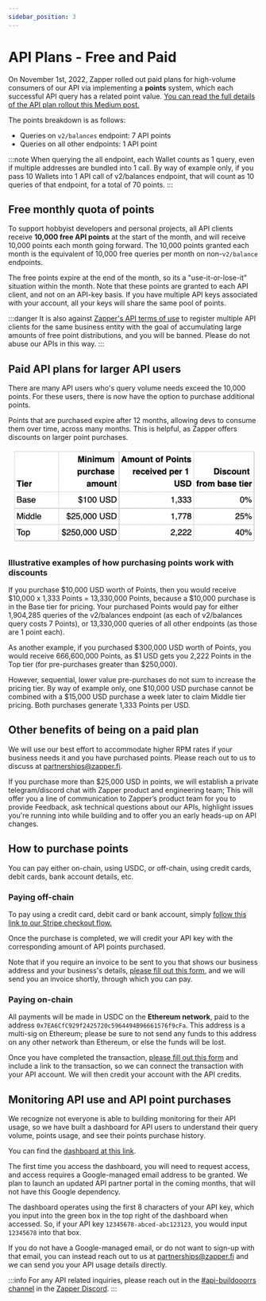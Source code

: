 ```yaml
---
sidebar_position: 3
---
```


# API Plans - Free and Paid

On November 1st, 2022, Zapper rolled out paid plans for high-volume consumers of our API via implementing a **points** system, which each successful API query has a related point value. [You can read the full details of the API plan rollout this Medium post.](https://blog.zapper.fi/transitioning-to-paid-api-plans-for-large-consumers-14973bb0cbbb)

The points breakdown is as follows:
<ul>
    <li>Queries on <code>v2/balances</code> endpoint: 7 API points</li>
    <li>Queries on all other endpoints: 1 API point</li>
</ul>

:::note
When querying the all  endpoint, each Wallet counts as 1 query, even if multiple addresses are bundled into 1 call. By way of example only, if you pass 10 Wallets into 1 API call of v2/balances endpoint, that will count as 10 queries of that endpoint, for a total of 70 points.
:::

## Free monthly quota of points
To support hobbyist developers and personal projects, all API clients receive **10,000 free API points** at the start of the month, and will receive 10,000 points each month going forward.  The 10,000 points granted each month is the equivalent of 10,000 free queries per month on non-<code>v2/balance</code> endpoints.

The free points expire at the end of the month, so its a "use-it-or-lose-it" situation within the month. Note that these points are granted to each API client, and not on an API-key basis. If you have multiple API keys associated with your account, all your keys will share the same pool of points. 

:::danger
It is also against [Zapper's API terms of use](https://zapper.fi/docs/api-terms-of-use.pdf) to register multiple API clients for the same business entity with the goal of accumulating large amounts of free point distributions, and you will be banned. Please do not abuse our APIs in this way.
:::

## Paid API plans for larger API users
There are many API users who's query volume needs exceed the 10,000 points. For these users, there is now have the option to purchase additional points.

Points that are purchased expire after 12 months, allowing devs to consume them over time, across many months. This is helpful, as Zapper offers discounts on larger point purchases.

![Breakdown of amount of points received per USD](../../static/img/assets/points_purchase_table.png)

### Illustrative examples of how purchasing points work with discounts
If you purchase $10,000 USD worth of Points, then you would receive $10,000 x 1,333 Points = 13,330,000 Points, because a $10,000 purchase is in the Base tier for pricing. Your purchased Points would pay for either 1,904,285 queries of the v2/balances endpoint (as each of v2/balances query costs 7 Points), or 13,330,000 queries of all other endpoints (as those are 1 point each).

As another example, if you purchased $300,000 USD worth of Points, you would receive 666,600,000 Points, as $1 USD gets you 2,222 Points in the Top tier (for pre-purchases greater than $250,000).

However, sequential, lower value pre-purchases do not sum to increase the pricing tier. By way of example only, one $10,000 USD purchase cannot be combined with a $15,000 USD purchase a week later to claim Middle tier pricing. Both purchases generate 1,333 Points per USD.

## Other benefits of being on a paid plan
We will use our best effort to accommodate higher RPM rates if your business needs it and you have purchased points. Please reach out to us to discuss at [partnerships@zapper.fi](mailto:partnerships@zapper.fi).

If you purchase more than $25,000 USD in points, we will establish a private telegram/discord chat with Zapper product and engineering team; This will offer you a line of communication to Zapper’s product team for you to provide Feedback, ask technical questions about our APIs, highlight issues you're running into while building and to offer you an early heads-up on API changes.

## How to purchase points
You can pay either on-chain, using USDC, or off-chain, using credit cards, debit cards, bank account details, etc.

### Paying off-chain
To pay using a credit card, debit card or bank account, simply [follow this link to our Stripe checkout flow.](https://buy.stripe.com/8wMcPb8fC2jl1wI8wz)

Once the purchase is completed, we will credit your API key with the corresponding amount of API points purchased.

Note that if you require an invoice to be sent to you that shows our business address and your business's details, [please fill out this form](https://zapperfi.zendesk.com/hc/en-us/requests/new?ticket_form_id=10132222946321), and we will send you an invoice shortly, through which you can pay.

### Paying on-chain
All payments will be made in USDC on the **Ethereum network**, paid to the address <code>0x7EA6CfC929f2425720c5964494B96661576f9cFa</code>. This address is a multi-sig on Ethereum; please be sure to not send any funds to this address on any other network than Ethereum, or else the funds will be lost.

Once you have completed the transaction, [please fill out this form](https://zapperfi.zendesk.com/hc/en-us/requests/new?ticket_form_id=10132222946321) and include a link to the transaction, so we can connect the transaction with your API account. We will then credit your account with the API credits.

## Monitoring API use and API point purchases
We recognize not everyone is able to building monitoring for their API usage, so we have built a dashboard for API users to understand their query volume, points usage, and see their points purchase history.

You can find the [dashboard at this link](https://datastudio.google.com/reporting/88563472-154b-44d2-aba4-339e9f4ba674).

The first time you access the dashboard, you will need to request access, and access requires a Google-managed email address to be granted. We plan to launch an updated API partner portal in the coming months, that will not have this Google dependency.

The dashboard operates using the first 8 characters of your API key, which you input into the green box in the top right of the dashboard when accessed. So, if your API key <code>12345678-abced-abc123123</code>, you would input <code>12345678</code> into that box.

If you do not have a Google-managed email, or do not want to sign-up with that email, you can instead reach out to us at [partnerships@zapper.fi](mailto:partnerships@zapper.fi) and we can send you your API usage details directly.

:::info 
For any API related inquiries, please reach out in the
[#api-buildooorrs channel](https://discord.com/channels/647279669388771329/650654989202489354)
in the [Zapper Discord](https://zapper.fi/discord). 
:::
